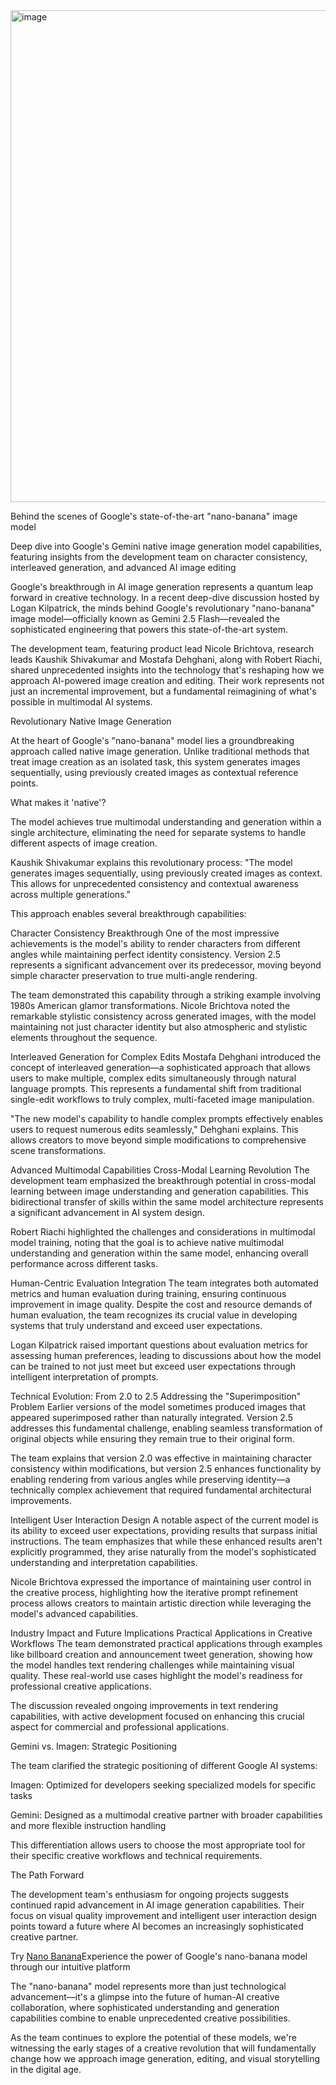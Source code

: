 <img width="1400" height="787" alt="image" src="https://github.com/user-attachments/assets/e610b995-5d41-489f-8c78-f06723ec65ff" />

Behind the scenes of Google's state-of-the-art "nano-banana" image model

Deep dive into Google's Gemini native image generation model capabilities, featuring insights from the development team on character consistency, interleaved generation, and advanced AI image editing

Google's breakthrough in AI image generation represents a quantum leap forward in creative technology. In a recent deep-dive discussion hosted by Logan Kilpatrick, the minds behind Google's revolutionary "nano-banana" image model—officially known as Gemini 2.5 Flash—revealed the sophisticated engineering that powers this state-of-the-art system.

The development team, featuring product lead Nicole Brichtova, research leads Kaushik Shivakumar and Mostafa Dehghani, along with Robert Riachi, shared unprecedented insights into the technology that's reshaping how we approach AI-powered image creation and editing. Their work represents not just an incremental improvement, but a fundamental reimagining of what's possible in multimodal AI systems.

Revolutionary Native Image Generation

At the heart of Google's "nano-banana" model lies a groundbreaking approach called native image generation. Unlike traditional methods that treat image creation as an isolated task, this system generates images sequentially, using previously created images as contextual reference points.

What makes it 'native'?

The model achieves true multimodal understanding and generation within a single architecture, eliminating the need for separate systems to handle different aspects of image creation.

Kaushik Shivakumar explains this revolutionary process: "The model generates images sequentially, using previously created images as context. This allows for unprecedented consistency and contextual awareness across multiple generations."

This approach enables several breakthrough capabilities:

Character Consistency Breakthrough
One of the most impressive achievements is the model's ability to render characters from different angles while maintaining perfect identity consistency. Version 2.5 represents a significant advancement over its predecessor, moving beyond simple character preservation to true multi-angle rendering.

The team demonstrated this capability through a striking example involving 1980s American glamor transformations. Nicole Brichtova noted the remarkable stylistic consistency across generated images, with the model maintaining not just character identity but also atmospheric and stylistic elements throughout the sequence.

Interleaved Generation for Complex Edits
Mostafa Dehghani introduced the concept of interleaved generation—a sophisticated approach that allows users to make multiple, complex edits simultaneously through natural language prompts. This represents a fundamental shift from traditional single-edit workflows to truly complex, multi-faceted image manipulation.

"The new model's capability to handle complex prompts effectively enables users to request numerous edits seamlessly," Dehghani explains. This allows creators to move beyond simple modifications to comprehensive scene transformations.

Advanced Multimodal Capabilities
Cross-Modal Learning Revolution
The development team emphasized the breakthrough potential in cross-modal learning between image understanding and generation capabilities. This bidirectional transfer of skills within the same model architecture represents a significant advancement in AI system design.

Robert Riachi highlighted the challenges and considerations in multimodal model training, noting that the goal is to achieve native multimodal understanding and generation within the same model, enhancing overall performance across different tasks.

Human-Centric Evaluation Integration
The team integrates both automated metrics and human evaluation during training, ensuring continuous improvement in image quality. Despite the cost and resource demands of human evaluation, the team recognizes its crucial value in developing systems that truly understand and exceed user expectations.

Logan Kilpatrick raised important questions about evaluation metrics for assessing human preferences, leading to discussions about how the model can be trained to not just meet but exceed user expectations through intelligent interpretation of prompts.

Technical Evolution: From 2.0 to 2.5
Addressing the "Superimposition" Problem
Earlier versions of the model sometimes produced images that appeared superimposed rather than naturally integrated. Version 2.5 addresses this fundamental challenge, enabling seamless transformation of original objects while ensuring they remain true to their original form.

The team explains that version 2.0 was effective in maintaining character consistency within modifications, but version 2.5 enhances functionality by enabling rendering from various angles while preserving identity—a technically complex achievement that required fundamental architectural improvements.

Intelligent User Interaction Design
A notable aspect of the current model is its ability to exceed user expectations, providing results that surpass initial instructions. The team emphasizes that while these enhanced results aren't explicitly programmed, they arise naturally from the model's sophisticated understanding and interpretation capabilities.

Nicole Brichtova expressed the importance of maintaining user control in the creative process, highlighting how the iterative prompt refinement process allows creators to maintain artistic direction while leveraging the model's advanced capabilities.

Industry Impact and Future Implications
Practical Applications in Creative Workflows
The team demonstrated practical applications through examples like billboard creation and announcement tweet generation, showing how the model handles text rendering challenges while maintaining visual quality. These real-world use cases highlight the model's readiness for professional creative applications.

The discussion revealed ongoing improvements in text rendering capabilities, with active development focused on enhancing this crucial aspect for commercial and professional applications.

Gemini vs. Imagen: Strategic Positioning

The team clarified the strategic positioning of different Google AI systems:

Imagen: Optimized for developers seeking specialized models for specific tasks

Gemini: Designed as a multimodal creative partner with broader capabilities and more flexible instruction handling

This differentiation allows users to choose the most appropriate tool for their specific creative workflows and technical requirements.

The Path Forward

The development team's enthusiasm for ongoing projects suggests continued rapid advancement in AI image generation capabilities. Their focus on visual quality improvement and intelligent user interaction design points toward a future where AI becomes an increasingly sophisticated creative partner.

Try [Nano Banana](https://nanobanana.co/)Experience the power of Google's nano-banana model through our intuitive platform

The "nano-banana" model represents more than just technological advancement—it's a glimpse into the future of human-AI creative collaboration, where sophisticated understanding and generation capabilities combine to enable unprecedented creative possibilities.

As the team continues to explore the potential of these models, we're witnessing the early stages of a creative revolution that will fundamentally change how we approach image generation, editing, and visual storytelling in the digital age.
